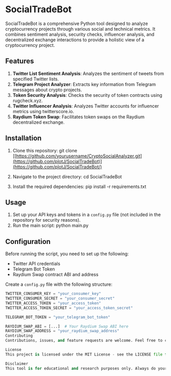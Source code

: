 # SocialTradeBot

SocialTradeBot is a comprehensive Python tool designed to analyze cryptocurrency projects through various social and technical metrics. It combines sentiment analysis, security checks, influencer analysis, and decentralized exchange interactions to provide a holistic view of a cryptocurrency project.

## Features

1. **Twitter List Sentiment Analysis**: Analyzes the sentiment of tweets from specified Twitter lists.
2. **Telegram Project Analyzer**: Extracts key information from Telegram messages about crypto projects.
3. **Token Security Analysis**: Checks the security of token contracts using rugcheck.xyz.
4. **Twitter Influencer Analysis**: Analyzes Twitter accounts for influencer metrics using twitterscore.io.
5. **Raydium Token Swap**: Facilitates token swaps on the Raydium decentralized exchange.

## Installation

1. Clone this repository:
git clone [[https://github.com/yourusername/CryptoSocialAnalyzer.git](https://github.com/plotJ/SocialTradeBot)](https://github.com/plotJ/SocialTradeBot/)

2. Navigate to the project directory:
cd SocialTradeBot

3. Install the required dependencies:
pip install -r requirements.txt


## Usage

1. Set up your API keys and tokens in a `config.py` file (not included in the repository for security reasons).
2. Run the main script:
python main.py


## Configuration

Before running the script, you need to set up the following:

- Twitter API credentials
- Telegram Bot Token
- Raydium Swap contract ABI and address

Create a `config.py` file with the following structure:

```python
TWITTER_CONSUMER_KEY = "your_consumer_key"
TWITTER_CONSUMER_SECRET = "your_consumer_secret"
TWITTER_ACCESS_TOKEN = "your_access_token"
TWITTER_ACCESS_TOKEN_SECRET = "your_access_token_secret"

TELEGRAM_BOT_TOKEN = "your_telegram_bot_token"

RAYDIUM_SWAP_ABI = [...]  # Your Raydium Swap ABI here
RAYDIUM_SWAP_ADDRESS = "your_raydium_swap_address"
Contributing
Contributions, issues, and feature requests are welcome. Feel free to check issues page if you want to contribute.

License
This project is licensed under the MIT License - see the LICENSE file for details.

Disclaimer
This tool is for educational and research purposes only. Always do your own research before making any investment decisions. The authors are not responsible for any financial losses incurred from using this tool.
